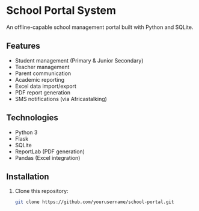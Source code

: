 # School Portal System

An offline-capable school management portal built with Python and SQLite.

## Features
- Student management (Primary & Junior Secondary)
- Teacher management
- Parent communication
- Academic reporting
- Excel data import/export
- PDF report generation
- SMS notifications (via Africastalking)

## Technologies
- Python 3
- Flask
- SQLite
- ReportLab (PDF generation)
- Pandas (Excel integration)

## Installation
1. Clone this repository:
   ```bash
   git clone https://github.com/yourusername/school-portal.git
